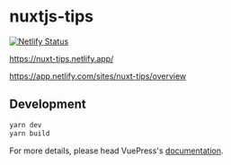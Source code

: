 # nuxtjs-tips

[![Netlify Status](https://api.netlify.com/api/v1/badges/395fbc98-057f-411d-94fa-807fad3ccd5b/deploy-status)](https://app.netlify.com/sites/nuxt-tips/deploys)

https://nuxt-tips.netlify.app/

https://app.netlify.com/sites/nuxt-tips/overview

## Development

```bash
yarn dev
yarn build
```

For more details, please head VuePress's [documentation](https://v1.vuepress.vuejs.org/).

